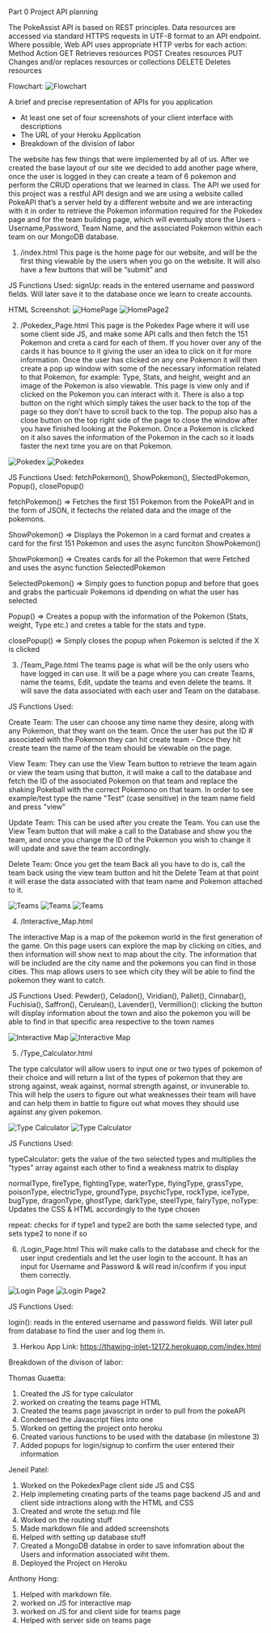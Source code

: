 Part 0 Project API planning

The PokeAssist API is based on REST principles. Data resources are accessed via standard HTTPS requests in UTF-8 format to an API endpoint. Where possible, Web API uses appropriate HTTP verbs for each action:
Method 	Action
GET 	Retrieves resources
POST 	Creates resources
PUT 	Changes and/or replaces resources or collections
DELETE 	Deletes resources


Flowchart:
![Flowchart](https://github.com/Jeenilpatel/cs326-final-Pi/blob/master/Docs/milestone2%20Images/API_Flowchart.JPG "Flowchart")


A brief and precise representation of APIs for you application
- At least one set of four screenshots of your client interface with descriptions
- The URL of your Heroku Application
- Breakdown of the division of labor 


The website has few things that were implemented by all of us. After we created the base layout of our site we decided to add another page where, once the user is logged in they can create a team of 6 pokemon and perform the CRUD operations that we learned in class. The API we used for this project was a restful API design and we are using a website called PokeAPI that’s a server held by a different website and we are interacting with it in order to retrieve the Pokemon information required for the Pokedex page and for the team building page, which will eventually store the Users - Username,Password,  Team Name, and the associated Pokemon within each team on our MongoDB database. 

    
1. /index.html
This page is the home page for our website, and will be the first thing viewable by the users when you go on the website. It will also have a few buttons that will be “submit” and 

JS Functions Used:
signUp: reads in the entered username and password fields. Will later save it to the database once we learn to create accounts.

HTML Screenshot:
![HomePage](https://github.com/Jeenilpatel/cs326-final-Pi/blob/master/Docs/milestone2%20Images/Home%20Page.png "Home Page HTML")
![HomePage2](https://github.com/Jeenilpatel/cs326-final-Pi/blob/master/Docs/milestone2%20Images/HomePagePopup.JPG "Home Page popup")


2. /Pokedex_Page.html
This page is the Pokedex Page where it will use some client side JS, and make some API calls and then fetch the 151 Pokemon and creta a card for each of them. If you hover over any of the cards it has bounce to it giving the user an idea to click on it for more information. Once the user has clicked on any one Pokemon it will then create a pop up window with some of the necessary information related to that Pokemon, for example: Type, Stats, and height, weight and an image of the Pokemon is also viewable.
    This page is view only and if clicked on the Pokemon you can interact with it. There is also a top button on the right which simply takes the user back to the top of the page so they don’t have to scroll back to the top. The popup also has a close button on the top right side of the page to close the window after you have finished looking at the Pokemon. Once a Pokemon is clicked on it also saves the information of the Pokemon in the cach so it loads faster the next time you are on that Pokemon. 

![Pokedex](https://github.com/Jeenilpatel/cs326-final-Pi/blob/master/Docs/milestone2%20Images/Pokdex%20p1.png "Pokedex p1")
![Pokedex](https://github.com/Jeenilpatel/cs326-final-Pi/blob/master/Docs/milestone2%20Images/Pokedex%20p2.png "Pokedex p2")

JS Functions Used: fetchPokemon(), ShowPokemon(), SlectedPokemon, Popup(), closePopup()

fetchPokemon() => Fetches the first 151 Pokemon from the PokeAPI and in the form of JSON, it fectechs the related data and the image of the pokemons.

ShowPokemon() => Displays the Pokemon in a card format and creates a card for the first 151 Pokemon and uses the async funciton ShowPokemon()

ShowPokemon() => Creates cards for all the Pokemon that were Fetched and uses the async function SelectedPokemon

SelectedPokemon() => Simply goes to function popup and before that goes and grabs the particualr Pokemons id dpending on what the user has selected

Popup() => Creates a popup with the information of the Pokemon (Stats, weight, Type etc.) and cretes a table for the stats and type.

closePopup() => Simply closes the popup when Pokemon is selcted if the X is clicked



3. /Team_Page.html
The teams page is what will be the only users who have logged in can use. It will be a page where you can create Teams, name the teams, Edit, update the teams and even delete the teams. It will save the data associated with each user and Team on the database.

JS Functions Used:

Create Team: The user can choose any time name they desire, along with any Pokemon, that they want on the team. Once the user has put the ID # associated with the Pokemon they can hit create team - Once they hit create team the name of the team should be viewable on the page. 

View Team: They can use the View Team button to retrieve the team again or view the team using that button, it will make a call to the database and fetch the ID of the associated Pokemon on that team and replace the shaking Pokeball with the correct Pokemono on that team. In order to see example/test type the name "Test" (case sensitive) in the team name field and press "view"

Update Team: This can be used after you create the Team. You can use the View Team button that will make a call to the Database and show you the team, and once you change the ID of the Pokemon you wish to change it will update and save the team accordingly. 

Delete Team: Once you get the team Back all you have to do is, call the team back using the view team button and hit the Delete Team at that point it will erase the data associated with that team name and Pokemon attached  to it. 

![Teams](https://github.com/Jeenilpatel/cs326-final-Pi/blob/master/Docs/milestone2%20Images/Teams-page%20p1.png "Teams p1")
![Teams](https://github.com/Jeenilpatel/cs326-final-Pi/blob/master/Docs/milestone2%20Images/Teams-page%20p2.png "Teams p2")
![Teams](https://github.com/Jeenilpatel/cs326-final-Pi/blob/master/Docs/milestone2%20Images/Teams-page%20p3.png "Teams p3")



4. /Interactive_Map.html

The interactive Map is a map of the pokemon world in the first generation of the game. On this page users can explore the map by clicking on cities, and then information will show next to map about the city. The information that will be included are the city name and the pokemons you can find in those cities. This map allows users to see which city they will be able to find the pokemon they want to catch.

JS Functions Used:
Pewder(), Celadon(), Viridian(), Pallet(), Cinnabar(), Fuchisia(), Saffron(), Cerulean(), Lavender(), Vermillion(): clicking the button will display information about the town and also the pokemon you will be able to find in that specific area respective to the town names

![Interactive Map](https://github.com/Jeenilpatel/cs326-final-Pi/blob/master/Docs/milestone2%20Images/Maps%20p1.png "Interactive Map p1")
![Interactive Map](https://github.com/Jeenilpatel/cs326-final-Pi/blob/master/Docs/milestone2%20Images/Mapes%20p2.png "Interactive Map p2")


5. /Type_Calculator.html

The type calculator will allow users to input one or two types of pokemon of their choice and will return a list of the types of pokemon that they are strong against, weak against, normal strength against, or invunerable to. This will help the users to figure out what weaknesses their team will have and can help them in battle to figure out what moves they should use against any given pokemon.

![Type Calculator](https://github.com/Jeenilpatel/cs326-final-Pi/blob/master/Docs/milestone2%20Images/Type-calc%20p1.png "Type Calculator p1")
![Type Calculator](https://github.com/Jeenilpatel/cs326-final-Pi/blob/master/Docs/milestone2%20Images/Type-calc%20p2.png "Type Calculator p2")

JS Functions Used:

typeCalculator: gets the value of the two selected types and multiplies the “types” array against each other to find a weakness matrix to display

normalType, fireType, fightingType, waterType, flyingType, grassType, poisonType, electricType, groundType, psychicType, rockType, iceType, bugType, dragonType, ghostType, darkType, steelType, fairyType, noType: Updates the CSS & HTML accordingly to the type chosen

repeat: checks for if type1 and type2 are both the same selected type, and sets type2 to none if so


6. /Login_Page.html
This will make calls to the database and check for the user input credentials and let the user login to the account. It has an input for Username and Password & will read in/confirm if you input them correctly.

![Login Page](https://github.com/Jeenilpatel/cs326-final-Pi/blob/master/Docs/milestone2%20Images/Login.png "Login")
![Login Page2](https://github.com/Jeenilpatel/cs326-final-Pi/blob/master/Docs/milestone2%20Images/Login%20Popup.PNG "Login Page popup")

JS Functions Used:

login(): reads in the entered username and password fields. Will later pull from database to find the user and log them in.


3. Herkou App Link: https://thawing-inlet-12172.herokuapp.com/index.html


Breakdown of the divison of labor:

Thomas Guaetta:
1. Created the JS for type calculator
2. worked on creating the teams page HTML
3. Created the teams page javascript in order to pull from the pokeAPI
4. Condensed the Javascript files into one
5. Worked on getting the project onto heroku
6. Created various functions to be used with the database (in milestone 3)
7. Added popups for login/signup to confirm the user entered their information

Jeneil Patel:
1. Worked on the PokedexPage client side JS and CSS 
2. Help implemeting creating parts of the teams page backend JS and and client side intractions along with the HTML and CSS
3. Created and wrote the setup.md file
4. Worked on the routing stuff 
5. Made markdown file and added screenshots 
6. Helped with setting up database stuff
7. Created a MongoDB databse in order to save infomration about the Users and information associated wiht them.
8. Deployed the Project on Heroku

Anthony Hong:
1. Helped with markdown file.
2. worked on JS for interactive map 
3. worked on JS for and client side for teams page
4. Helped with server side on teams page